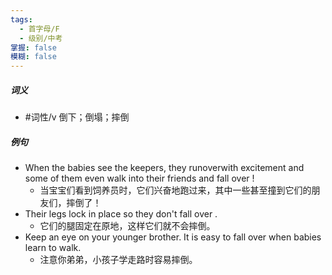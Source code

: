 ```yaml
---
tags:
  - 首字母/F
  - 级别/中考
掌握: false
模糊: false
---
```

##### 词义
- #词性/v  倒下；倒塌；摔倒
##### 例句
- When the babies see the keepers, they runoverwith excitement and some of them even walk into their friends and fall over !
	- 当宝宝们看到饲养员时，它们兴奋地跑过来，其中一些甚至撞到它们的朋友们，摔倒了！
- Their legs lock in place so they don't fall over .
	- 它们的腿固定在原地，这样它们就不会摔倒。
- Keep an eye on your younger brother. It is easy to fall over when babies learn to walk.
	- 注意你弟弟，小孩子学走路时容易摔倒。
